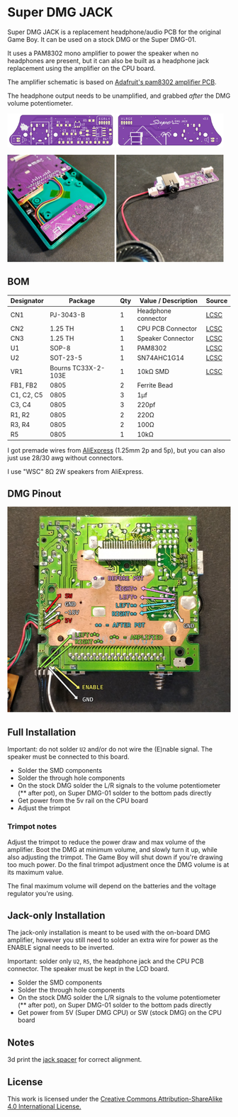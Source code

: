 # Super DMG JACK

Super DMG JACK is a replacement headphone/audio PCB for the original Game Boy. It can be used on a stock DMG or the Super DMG-01.

It uses a PAM8302 mono amplifier to power the speaker when no headphones are present, but it can also be built as a headphone jack replacement using the amplifier on the CPU board.

The amplifier schematic is based on [Adafruit's pam8302 amplifier PCB](https://github.com/adafruit/Adafruit-PAM8302-Mono-Amplifier-PCB).

The headphone output needs to be unamplified, and grabbed _after_ the DMG volume potentiometer.

<img src="../images/jack-top.png?raw=true" alt="sdmg jack top" width="48%"/> <img src="../images/jack-bottom.png?raw=true" alt="sdmg jack bottom" width="48%"/>

<img src="../images/sdmg_jack.jpg?raw=true" alt="sdmg jack" width="48%"/> <img src="../images/sdmg_jack_full.jpg?raw=true" alt="sdmg jack full" width="48%"/>

## BOM

| Designator | Package | Qty | Value / Description | Source |
|------------|---------|-----|---------------------|--------|
| CN1 | PJ-3043-B | 1 | Headphone connector | [LCSC](https://lcsc.com/product-detail/C2682182.html) |
| CN2 | 1.25 TH | 1 | CPU PCB Connector | [LCSC](https://lcsc.com/product-detail/C722595.html) |
| CN3 | 1.25 TH | 1 | Speaker Connector | [LCSC](https://lcsc.com/product-detail/C722604.html) |
| U1 | SOP-8 | 1 | PAM8302 | [LCSC](https://lcsc.com/product-detail/C112137.html) |
| U2 | SOT-23-5 | 1 | SN74AHC1G14 | [LCSC](https://lcsc.com/product-detail/C7469.html) |
| VR1 | Bourns TC33X-2-103E | 1 | 10kΩ SMD | [LCSC](https://lcsc.com/product-detail/C719176.html) |
| FB1, FB2 | 0805 | 2 | Ferrite Bead ||
| C1, C2, C5 | 0805 | 3 | 1µf ||
| C3, C4 | 0805 | 3 | 220pf ||
| R1, R2 | 0805 | 2 | 220Ω ||
| R3, R4 | 0805 | 2 | 100Ω ||
| R5 | 0805 | 1 | 10kΩ ||

I got premade wires from [AliExpress](https://www.aliexpress.com/item/1005002353691025.html) (1.25mm 2p and 5p), but you can also just use 28/30 awg without connectors.

I use "WSC" 8Ω 2W speakers from AliExpress.

## DMG Pinout

<img src="../images/dmg_pinout.png?raw=true" alt="dmg-pinout" width="100%"/>

## Full Installation

Important: do not solder ```U2``` and/or do not wire the (E)nable signal. The speaker must be connected to this board.

- Solder the SMD components
- Solder the through hole components
- On the stock DMG solder the L/R signals to the volume potentiometer (** after pot), on Super DMG-01 solder to the bottom pads directly
- Get power from the 5v rail on the CPU board
- Adjust the trimpot

### Trimpot notes

Adjust the trimpot to reduce the power draw and max volume of the amplifier. Boot the DMG at minimum volume, and slowly turn it up, while also adjusting the trimpot. The Game Boy will shut down if you're drawing too much power.
Do the final trimpot adjustment once the DMG volume is at its maximum value.

The final maximum volume will depend on the batteries and the voltage regulator you're using.

## Jack-only Installation

The jack-only installation is meant to be used with the on-board DMG amplifier, however you still need to solder an extra wire for power as the ENABLE signal needs to be inverted.

Important: solder only ```U2```, ```R5```, the headphone jack and the CPU PCB connector. The speaker must be kept in the LCD board.

- Solder the SMD components
- Solder the through hole components
- On the stock DMG solder the L/R signals to the volume potentiometer (** after pot), on Super DMG-01 solder to the bottom pads directly
- Get power from 5V (Super DMG CPU) or SW (stock DMG) on the CPU board

## Notes

3d print the [jack spacer](../3d_models/super_dmg_jack_spacer.stl) for correct alignment.

## License

This work is licensed under the [Creative Commons Attribution-ShareAlike 4.0 International License.](http://creativecommons.org/licenses/by-sa/4.0/)
